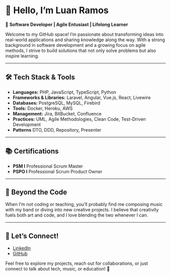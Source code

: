 # 👋 Hello, I’m **Luan Ramos**  

🎯 **Software Developer | Agile Entusiast | Lifelong Learner**  

Welcome to my GitHub space! I’m passionate about transforming ideas into real-world applications and sharing knowledge along the way. With a strong background in software development and a growing focus on agile methods, I strive to build solutions that not only solve problems but also inspire learning.

---

## 🛠 **Tech Stack & Tools**  

- **Languages:** PHP, JavaScript, TypeScript, Python  
- **Frameworks & Libraries:** Laravel, Angular, Vue.js, React, Livewire  
- **Databases:** PostgreSQL, MySQL, Firebird 
- **Tools:** Docker, Heroku, AWS
- **Management:** Jira, BitBucket, Confluence
- **Practices:** UML, Agile Methodologies, Clean Code, Test-Driven Development
- **Patterns** DTO, DDD, Repository, Presenter 

---

## 📚 **Certifications**  

- **PSM I** Professional Scrum Master  
- **PSPO I** Professional Scrum Product Owner 

---

## 🎸 **Beyond the Code**  

When I’m not coding or teaching, you’ll probably find me composing music with my band or diving into new creative projects. I believe that creativity fuels both art and code, and I love blending the two whenever I can.

---

## 🤝 **Let’s Connect!**  

- [LinkedIn](https://www.linkedin.com/in/luan-ramos/)  
- [GitHub](https://github.com/developerluanramos)  

Feel free to explore my projects, reach out for collaborations, or just connect to talk about tech, music, or education! 🚀
